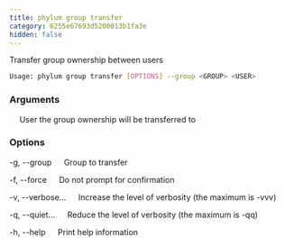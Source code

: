 ```yaml
---
title: phylum group transfer
category: 6255e67693d5200013b1fa3e
hidden: false
---
```


Transfer group ownership between users

```sh
Usage: phylum group transfer [OPTIONS] --group <GROUP> <USER>
```

### Arguments

<USER>
&emsp; User the group ownership will be transferred to

### Options

-g, --group <GROUP>
&emsp; Group to transfer

-f, --force
&emsp; Do not prompt for confirmation

-v, --verbose...
&emsp; Increase the level of verbosity (the maximum is -vvv)

-q, --quiet...
&emsp; Reduce the level of verbosity (the maximum is -qq)

-h, --help
&emsp; Print help information

